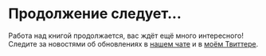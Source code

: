# Продолжение следует...

Работа над книгой продолжается, вас ждёт ещё много интересного! Следите за новостями об обновлениях в [нашем чате](https://gitter.im/denisshevchenko/ohaskell-book) и в [моём Твиттере](https://twitter.com/dshevchenko_biz).

